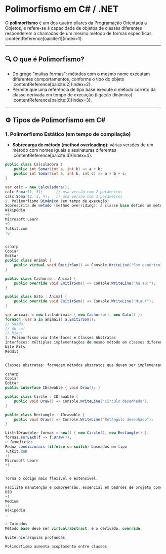 # Polimorfismo em C# / .NET

O **polimorfismo** é um dos quatro pilares da Programação Orientada a Objetos, e refere-se à capacidade de objetos de classes diferentes responderem a chamadas de um mesmo método de formas específicas :contentReference[oaicite:1]{index=1}.

---

## 🔍 O que é Polimorfismo?

- Do grego "muitas formas": métodos com o mesmo nome executam diferentes comportamentos, conforme o tipo do objeto :contentReference[oaicite:2]{index=2}.
- Permite que uma referência de tipo base execute o método correto da classe derivada em tempo de execução (ligação dinâmica) :contentReference[oaicite:3]{index=3}.

---

## ⚙️ Tipos de Polimorfismo em C#

### 1. Polimorfismo Estático (em tempo de compilação)

- **Sobrecarga de método (method overloading)**: várias versões de um método com nomes iguais e assinaturas diferentes :contentReference[oaicite:4]{index=4}.

```csharp
public class Calculadora {
    public int Somar(int a, int b) => a + b;
    public int Somar(int a, int b, int c) => a + b + c;
}

var calc = new Calculadora();
calc.Somar(2, 3);      // usa versão com 2 parâmetros
calc.Somar(2, 3, 4);   // usa versão com 3 parâmetros
2. Polimorfismo Dinâmico (em tempo de execução)
Sobrescrita de método (method overriding): a classe base define um método virtual, e as subclasses usam override para implementar comportamentos específicos 
Wikipédia
+9
Microsoft Learn
+9
Tutkit.com
+9
.

csharp
Copiar
Editar
public class Animal {
    public virtual void EmitirSom() => Console.WriteLine("Som genérico");
}

public class Cachorro : Animal {
    public override void EmitirSom() => Console.WriteLine("Au au!");
}

public class Gato : Animal {
    public override void EmitirSom() => Console.WriteLine("Miau!");
}

var animais = new List<Animal> { new Cachorro(), new Gato() };
foreach (var a in animais) a.EmitirSom();
// Saída:
// Au au!
// Miau!
3. Polimorfismo via Interfaces e Classes Abstratas
Interfaces: múltiplas implementações do mesmo método em classes diferentes 
Nile Bits
Reddit
.

Classes abstratas: fornecem métodos abstratos que devem ser implementados nas subclasses.

csharp
Copiar
Editar
public interface IDrawable { void Draw(); }

public class Circle : IDrawable {
    public void Draw() => Console.WriteLine("Círculo desenhado");
}

public class Rectangle : IDrawable {
    public void Draw() => Console.WriteLine("Retângulo desenhado");
}

List<IDrawable> formas = new() { new Circle(), new Rectangle() };
formas.ForEach(f => f.Draw());
✅ Benefícios
Reduz condicionais (if/else ou switch) baseados em tipo 
Tutkit.com
+1
Microsoft Learn
+1
.

Torna o código mais flexível e extensível.

Facilita manutenção e compreensão, essencial em padrões de projeto como Strategy, Factory, etc 
DIO
+1
Medium
+1
Wikipédia
.

⚠️ Cuidados
Método base deve ser virtual/abstract, e o derivado, override.

Evite hierarquias profundas.

Polimorfismo aumenta acoplamento entre classes.